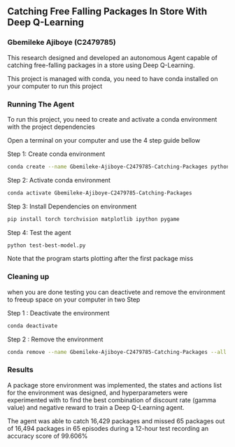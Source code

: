 ## Catching Free Falling Packages In Store With Deep Q-Learning
### Gbemileke Ajiboye (C2479785)

This research designed and developed an autonomous Agent capable of catching free-falling packages in a store using Deep Q-Learning.

This project is managed with conda, you need to have conda installed on your computer to run this project

### Running The Agent
To run this project, you need to create and activate a conda environment with the project dependencies

Open a terminal on your computer and use the 4 step guide bellow

Step 1: Create conda environment
```bash
conda create --name Gbemileke-Ajiboye-C2479785-Catching-Packages python=3.7
```

Step 2: Activate conda environment
```bash
conda activate Gbemileke-Ajiboye-C2479785-Catching-Packages
```


Step 3: Install Dependencies on environment 
```bash 
pip install torch torchvision matplotlib ipython pygame
```

Step 4: Test the agent
```bash
python test-best-model.py
```

Note that the program starts plotting after the first package miss

### Cleaning up
when you are done testing you can deactivete and remove the environment to freeup space on your computer in two Step

Step 1 : Deactivate the environment
```bash
conda deactivate
```

Step 2 : Remove the environment 
```bash
conda remove --name Gbemileke-Ajiboye-C2479785-Catching-Packages --all
```

### Results
A package store environment was implemented, the states and actions list for the environment was designed, and hyperparameters were experimented with to find the best combination of discount rate (gamma value) and negative reward to train a Deep Q-Learning agent. 

The agent was able to catch 16,429 packages and missed 65 packages out of 16,494 packages in 65 episodes during a 12-hour test recording an accuracy score of 99.606%
